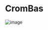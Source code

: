 # CromBas
![image](https://github.com/andy832255/CromBas/assets/60883641/f8269242-e063-4995-bb79-4cccc7d66871)
